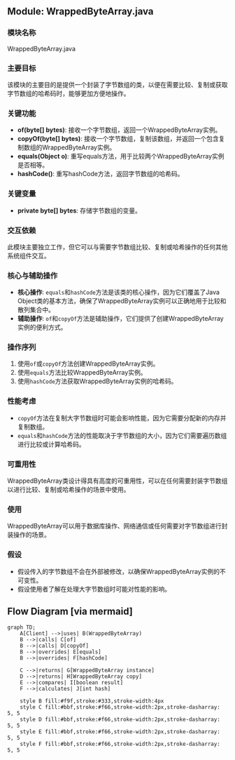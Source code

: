 ## Module: WrappedByteArray.java
### 模块名称
WrappedByteArray.java

### 主要目标
该模块的主要目的是提供一个封装了字节数组的类，以便在需要比较、复制或获取字节数组的哈希码时，能够更加方便地操作。

### 关键功能
- **of(byte[] bytes)**: 接收一个字节数组，返回一个WrappedByteArray实例。
- **copyOf(byte[] bytes)**: 接收一个字节数组，复制该数组，并返回一个包含复制数组的WrappedByteArray实例。
- **equals(Object o)**: 重写equals方法，用于比较两个WrappedByteArray实例是否相等。
- **hashCode()**: 重写hashCode方法，返回字节数组的哈希码。

### 关键变量
- **private byte[] bytes**: 存储字节数组的变量。

### 交互依赖
此模块主要独立工作，但它可以与需要字节数组比较、复制或哈希操作的任何其他系统组件交互。

### 核心与辅助操作
- **核心操作**: `equals`和`hashCode`方法是该类的核心操作，因为它们覆盖了Java Object类的基本方法，确保了WrappedByteArray实例可以正确地用于比较和散列集合中。
- **辅助操作**: `of`和`copyOf`方法是辅助操作，它们提供了创建WrappedByteArray实例的便利方式。

### 操作序列
1. 使用`of`或`copyOf`方法创建WrappedByteArray实例。
2. 使用`equals`方法比较WrappedByteArray实例。
3. 使用`hashCode`方法获取WrappedByteArray实例的哈希码。

### 性能考虑
- `copyOf`方法在复制大字节数组时可能会影响性能，因为它需要分配新的内存并复制数组。
- `equals`和`hashCode`方法的性能取决于字节数组的大小，因为它们需要遍历数组进行比较或计算哈希码。

### 可重用性
WrappedByteArray类设计得具有高度的可重用性，可以在任何需要封装字节数组以进行比较、复制或哈希操作的场景中使用。

### 使用
WrappedByteArray可以用于数据库操作、网络通信或任何需要对字节数组进行封装操作的场景。

### 假设
- 假设传入的字节数组不会在外部被修改，以确保WrappedByteArray实例的不可变性。
- 假设使用者了解在处理大字节数组时可能对性能的影响。
## Flow Diagram [via mermaid]
```mermaid
graph TD;
    A[Client] -->|uses| B(WrappedByteArray)
    B -->|calls| C[of]
    B -->|calls| D[copyOf]
    B -->|overrides| E[equals]
    B -->|overrides| F[hashCode]
    
    C -->|returns| G[WrappedByteArray instance]
    D -->|returns| H[WrappedByteArray copy]
    E -->|compares| I[boolean result]
    F -->|calculates| J[int hash]
    
    style B fill:#f9f,stroke:#333,stroke-width:4px
    style C fill:#bbf,stroke:#f66,stroke-width:2px,stroke-dasharray: 5, 5
    style D fill:#bbf,stroke:#f66,stroke-width:2px,stroke-dasharray: 5, 5
    style E fill:#bbf,stroke:#f66,stroke-width:2px,stroke-dasharray: 5, 5
    style F fill:#bbf,stroke:#f66,stroke-width:2px,stroke-dasharray: 5, 5
```
